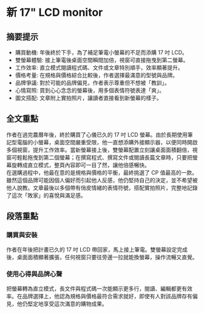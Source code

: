 # 新 17" LCD monitor

## 摘要提示
- 購買動機: 年後終於下手，為了補足筆電小螢幕的不足而添購 17 吋 LCD。
- 雙螢幕體驗: 接上筆電後桌面空間瞬間加倍，視窗可直接拖曳到第二螢幕。
- 工作效率: 直立模式閱讀程式碼、文件或文章特別順手，效率顯著提升。
- 價格考量: 在規格與價格綜合比較後，作者選擇最滿意的型號與品牌。
- 品牌爭議: 對於可能的品牌偏見，作者表示尊重但不想被「教訓」。
- 心情寫照: 買到心心念念的螢幕後，用多個表情符號表達「爽」。
- 圖文搭配: 文章附上實拍照片，讓讀者直接看到新螢幕的樣子。

## 全文重點
作者在過完農曆年後，終於購買了心儀已久的 17 吋 LCD 螢幕。由於長期使用筆記型電腦的小螢幕，桌面空間嚴重受限，他一直想添購外接顯示器，以便同時開啟多個視窗，提升工作效率。當新螢幕接上後，雙螢幕配置立刻讓桌面面積翻倍，視窗可輕鬆拖曳到第二個螢幕；在撰寫程式、撰寫文件或閱讀長篇文章時，只要把螢幕旋轉成直立模式，整頁內容即可一目了然，讓他倍感暢快。  
在選購過程中，他最在意的是規格與價格的平衡，最終挑選了 CP 值最高的一款。雖然這個品牌可能因個人偏好而引起他人反感，他仍堅持自己的決定，並不希望被他人說教。文章最後以多個帶有俏皮情緒的表情符號，搭配實拍照片，完整地記錄了這次「敗家」的喜悅與滿足感。

## 段落重點
### 購買與安裝
作者在年後把計畫已久的 17 吋 LCD 帶回家，馬上接上筆電。雙螢幕設定完成後，桌面面積顯著擴張，任何視窗只要往旁邊一拉就能換螢幕，操作流暢又直覺。

### 使用心得與品牌心聲
把螢幕轉為直立模式，長文件與程式碼一次能顯示更多行，閱讀、編輯都更有效率。在品牌選擇上，他認為規格與價格最符合需求就好，即使有人對該品牌存有偏見，他仍堅定地享受這次滿意的購物成果。